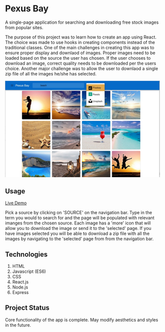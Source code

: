 # Pexus Bay
A single-page application for searching and downloading free stock images from popular sites.

The purpose of this project was to learn how to create an app using React. The choice was made to use hooks in creating components instead 
of the traditional classes. One of the main challenges in creating this app was to ensure proper display and downlaod of images. Proper 
images need to be loaded based on the source the user has chosen. If the user chooses to download an image, correct quality needs to
be downloaded per the users choice. Another major challenge was to allow the user to downlaod a single zip file of all the images he/she has
selected.

<img src="https://raw.githubusercontent.com/JesseRM/pexus-bay/master/screenshot/pexus_bay.JPG" width="600">

## Usage
[Live Demo](https://candy-bite.onrender.com)

Pick a source by clicking on 'SOURCE' on the navigation bar.  Type in the term you would to search for and the page will be populated
with relevant imanges from the chosen source. Each image has a 'more' icon that will allow you to download the image or send it to the
'selected' page.  If you have images selected you will be able to download a zip file with all the images by navigating to the 'selected'
page from from the navigation bar.

## Technologies
1. HTML
2. Javascript (ES6)
3. CSS
4. React.js
5. Node.js
6. Express

## Project Status
Core functionality of the app is complete. May modify aesthetics and styles in the future.

